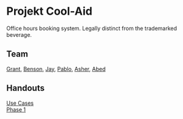 # Projekt Cool-Aid
Office hours booking system. Legally distinct from the trademarked beverage.

## Team
[Grant](https://github.com/wonggran), [Benson](https://github.com/bensonchan), [Jay](https://github.com/JZ6), [Pablo](https://github.com/pablolluchr), [Asher](https://github.com/asher-dev), [Abed](https://github.com/abedef)

## Handouts
[Use Cases](https://docs.google.com/document/d/1pIAb_yHoHQygp31I1gV69eHaMwOaWXZtDMfVHg3q5eQ/edit#)  
[Phase 1](https://docs.google.com/document/d/1-VHavoGppWTVAineryO-NlzCJdTgDJ3_fJS8DzKlwZM/edit?usp=sharing)  
